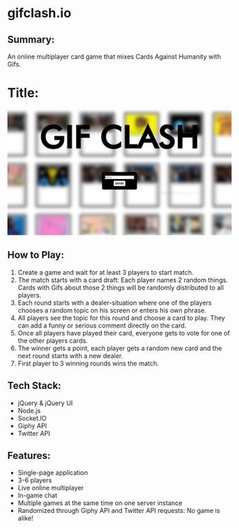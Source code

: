 # gifclash.io

## Summary:
An online multiplayer card game that mixes Cards Against Humanity with Gifs.

# Title:
![gifclash](./docs/gifclash.PNG)

## How to Play:
1. Create a game and wait for at least 3 players to start match.
2. The match starts with a card draft: Each player names 2 random things. Cards with Gifs about those 2 things will be randomly distributed to all players.
3. Each round starts with a dealer-situation where one of the players chooses a random topic on his screen or enters his own phrase.
4. All players see the topic for this round and choose a card to play. They can add a funny or serious comment directly on the card.
5. Once all players have played their card, everyone gets to vote for one of the other players cards.
6. The winner gets a point, each player gets a random new card and the next round starts with a new dealer.
7. First player to 3 winning rounds wins the match.

## Tech Stack:
* jQuery & jQuery UI
* Node.js
* Socket.IO
* Giphy API
* Twitter API

## Features:
* Single-page application
* 3-6 players
* Live online multiplayer
* In-game chat
* Multiple games at the same time on one server instance
* Randomized through Giphy API and Twitter API requests: No game is alike!
